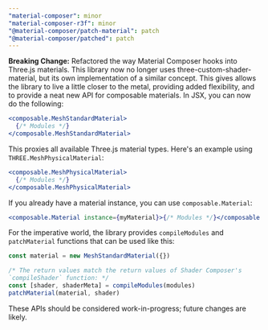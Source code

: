 ```yaml
---
"material-composer": minor
"material-composer-r3f": minor
"@material-composer/patch-material": patch
"@material-composer/patched": patch
---
```


**Breaking Change:** Refactored the way Material Composer hooks into Three.js materials. This library now no longer uses three-custom-shader-material, but its own implementation of a similar concept. This gives allows the library to live a little closer to the metal, providing added flexibility, and to provide a neat new API for composable materials. In JSX, you can now do the following:

```jsx
<composable.MeshStandardMaterial>
  {/* Modules */}
</composable.MeshStandardMaterial>
```

This proxies all available Three.js material types. Here's an example using `THREE.MeshPhysicalMaterial`:

```jsx
<composable.MeshPhysicalMaterial>
  {/* Modules */}
</composable.MeshPhysicalMaterial>
```

If you already have a material instance, you can use `composable.Material`:

```jsx
<composable.Material instance={myMaterial}>{/* Modules */}</composable.Material>
```

For the imperative world, the library provides `compileModules` and `patchMaterial` functions that can be used like this:

```js
const material = new MeshStandardMaterial({})

/* The return values match the return values of Shader Composer's
`compileShader` function: */
const [shader, shaderMeta] = compileModules(modules)
patchMaterial(material, shader)
```

These APIs should be considered work-in-progress; future changes are likely.
